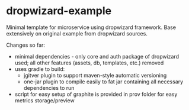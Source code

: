 # dropwizard-example

Minimal template for microservice using dropwizard framework. Base extensively on original example from dropwizard sources.

Changes so far:
  * minimal dependencies - only core and auth package of dropwizard used; all other features (assets, db, templates, etc.) removed
  * uses gradle to build:
    - jgitver plugin to support maven-style automatic versioning
    - one-jar plugin to compile easily to fat jar containing all necessary dependencies to run
  * script for easy setup of graphite is provided in prov folder for easy metrics storage/preview


